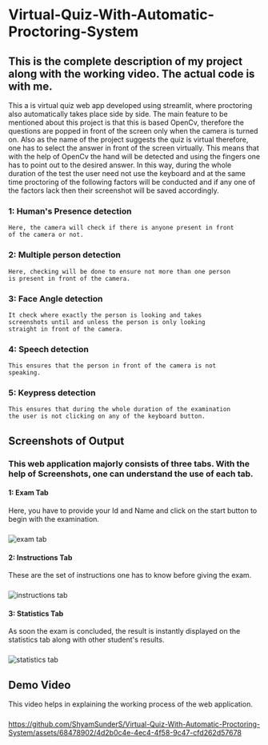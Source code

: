 # Virtual-Quiz-With-Automatic-Proctoring-System

## This is the complete description of my project along with the working video. The actual code is with me.
 
This a is virtual quiz web app developed using streamlit, where
proctoring also automatically takes place side by side. The main 
feature to be mentioned about this project is that this is based
OpenCv, therefore the questions are popped in front of the 
screen only when the camera is turned on. Also as the name of the 
project suggests the quiz is virtual therefore, one has to select
the answer in front of the screen virtually. This means that with
the help of OpenCv the hand will be detected and using the fingers
one has to point out to the desired answer. In this way, during the
whole duration of the test the user need not use the keyboard 
and at the same time proctoring of the following factors
will be conducted and if any one of the factors lack then their 
screenshot will be saved accordingly.

### 1: Human's Presence detection
    Here, the camera will check if there is anyone present in front
    of the camera or not.

### 2: Multiple person detection
    Here, checking will be done to ensure not more than one person 
    is present in front of the camera.

### 3: Face Angle detection
    It check where exactly the person is looking and takes 
    screenshots until and unless the person is only looking 
    straight in front of the camera.

### 4: Speech detection
    This ensures that the person in front of the camera is not 
    speaking.

### 5: Keypress detection
    This ensures that during the whole duration of the examination
    the user is not clicking on any of the keyboard button.





## Screenshots of Output

### This web application majorly consists of three tabs. With the help of Screenshots, one can understand the use of each tab. 

#### 1: Exam Tab 
Here, you have to provide your Id and Name and click on the start button to begin with the examination.
###
![exam tab](https://github.com/ShyamSunderS/Virtual-Quiz-With-Automatic-Proctoring-System/assets/68478902/a6b45138-c380-47c7-b884-6cabeac71d8a)


#### 2: Instructions Tab
These are the set of instructions one has to know before giving the exam.
###
![instructions tab](https://github.com/ShyamSunderS/Virtual-Quiz-With-Automatic-Proctoring-System/assets/68478902/da115e72-6b75-4714-a77b-acbf8ce4300b)


#### 3: Statistics Tab
As soon the exam is concluded, the result is instantly displayed on the statistics tab along with other student's results.
###
![statistics tab](https://github.com/ShyamSunderS/Virtual-Quiz-With-Automatic-Proctoring-System/assets/68478902/7d6d7a59-86ff-4558-9f85-7ca2ab59754f)


## Demo Video
This video helps in explaining the working process of the web application.
###

https://github.com/ShyamSunderS/Virtual-Quiz-With-Automatic-Proctoring-System/assets/68478902/4d2b0c4e-4ec4-4f58-9c47-cfd262d57678
